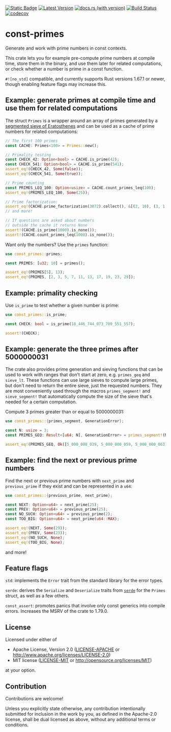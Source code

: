 [![Static Badge](https://img.shields.io/badge/github-JSorngard%2Fconst--primes-FFFFFF?logo=github)](https://github.com/JSorngard/const-primes)
[![Latest Version](https://img.shields.io/crates/v/const-primes.svg)](https://crates.io/crates/const-primes)
[![docs.rs (with version)](https://img.shields.io/docsrs/const-primes/latest?logo=docs.rs&label=docs.rs)](https://docs.rs/const-primes/latest/const_primes/)
[![Build Status](https://github.com/JSorngard/const-primes/actions/workflows/rust.yml/badge.svg)](https://github.com/JSorngard/const-primes/actions/workflows/rust.yml)
[![codecov](https://codecov.io/gh/JSorngard/const-primes/graph/badge.svg?token=KXBSRZ71Q0)](https://codecov.io/gh/JSorngard/const-primes)

# const-primes

Generate and work with prime numbers in const contexts.

This crate lets you for example pre-compute prime numbers at compile time, store them in the binary, and use them later for related computations,
or check whether a number is prime in a const function.

`#![no_std]` compatible, and currently supports Rust versions 1.67.1 or newer, though enabling feature flags may increase this.

## Example: generate primes at compile time and use them for related computations

The struct `Primes` is a wrapper around an array of primes generated by a 
[segmented sieve of Eratosthenes](https://en.wikipedia.org/wiki/Sieve_of_Eratosthenes#Segmented_sieve)
and can be used as a cache of prime numbers for related computations:
```rust
// The first 100 primes
const CACHE: Primes<100> = Primes::new();

// Primality testing
const CHECK_42: Option<bool> = CACHE.is_prime(42);
const CHECK_541: Option<bool> = CACHE.is_prime(541);
assert_eq!(CHECK_42, Some(false));
assert_eq!(CHECK_541, Some(true));

// Prime counting
const PRIMES_LEQ_100: Option<usize> = CACHE.count_primes_leq(100);
assert_eq!(PRIMES_LEQ_100, Some(25));

// Prime factorization:
assert_eq!(CACHE.prime_factorization(3072).collect(), &[(2, 10), (3, 1)])
// and more!

// If questions are asked about numbers
// outside the cache it returns None
assert!(CACHE.is_prime(1000).is_none());
assert!(CACHE.count_primes_leq(1000).is_none());
```
Want only the numbers? Use the `primes` function:
```rust
use const_primes::primes;

const PRIMES: [u32; 10] = primes();

assert_eq!(PRIMES[5], 13);
assert_eq!(PRIMES, [2, 3, 5, 7, 11, 13, 17, 19, 23, 29]);
```

## Example: primality checking

Use `is_prime` to test whether a given number is prime:
```rust
use const_primes::is_prime;

const CHECK: bool = is_prime(18_446_744_073_709_551_557);

assert!(CHECK);
```

## Example: generate the three primes after 5000000031

The crate also provides prime generation and sieving functions that can be used to work with ranges that don't start at zero, e.g. `primes_geq` and `sieve_lt`. These functions can use large sieves to compute large primes, but don't need to return the entire sieve, just the requested numbers.
They are most conveniently used through the macros `primes_segment!` and `sieve_segment!` that automatically compute the size of the sieve that's needed for a certain computation.

Compute 3 primes greater than or equal to 5000000031:
```rust
use const_primes::{primes_segment, GenerationError};

const N: usize = 3;
const PRIMES_GEQ: Result<[u64; N], GenerationError> = primes_segment!(N; >= 5_000_000_031);

assert_eq!(PRIMES_GEQ, Ok([5_000_000_039, 5_000_000_059, 5_000_000_063]));
```

## Example: find the next or previous prime numbers

Find the next or previous prime numbers with `next_prime` and `previous_prime` if they exist and can be represented in a `u64`:
```rust
use const_primes::{previous_prime, next_prime};

const NEXT: Option<u64> = next_prime(25);
const PREV: Option<u64> = previous_prime(25);
const NO_SUCH: Option<u64> = previous_prime(2);
const TOO_BIG: Option<u64> = next_prime(u64::MAX);

assert_eq!(NEXT, Some(29));
assert_eq!(PREV, Some(23));
assert_eq!(NO_SUCH, None);
assert_eq!(TOO_BIG, None);
```
and more!

## Feature flags

`std`: implements the `Error` trait from the standard library for the error types.

`serde`: derives the `Serialize` and `Deserialize` traits from [`serde`](https://crates.io/crates/serde) for the `Primes` struct, as well as a few others.

`const_assert`: promotes panics that involve only const generics into compile errors. Increases the MSRV of the crate to 1.79.0.

## License

Licensed under either of

 * Apache License, Version 2.0 ([LICENSE-APACHE](https://github.com/JSorngard/const-primes/blob/main/LICENSE-APACHE) or <http://www.apache.org/licenses/LICENSE-2.0>)
 * MIT license ([LICENSE-MIT](https://github.com/JSorngard/const-primes/blob/main/LICENSE-MIT) or <http://opensource.org/licenses/MIT>)

at your option.

## Contribution

Contributions are welcome!

Unless you explicitly state otherwise, any contribution intentionally submitted
for inclusion in the work by you, as defined in the Apache-2.0 license, shall be
dual licensed as above, without any additional terms or conditions.
